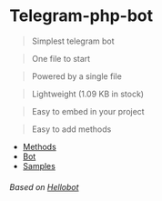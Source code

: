 # Telegram-php-bot
>Simplest telegram bot

>One file to start

>Powered by a single file

>Lightweight (1.09 KB in stock)

>Easy to embed in your project

>Easy to add methods

- [Methods](https://github.com/HumanZ-project/Telegram-php-bot/tree/methods)
- [Bot](https://github.com/HumanZ-project/Telegram-php-bot/tree/bot)
- [Samples](https://github.com/HumanZ-project/Telegram-php-bot/tree/samples)
###### Based on [Hellobot](https://core.telegram.org/bots/samples/hellobot)
